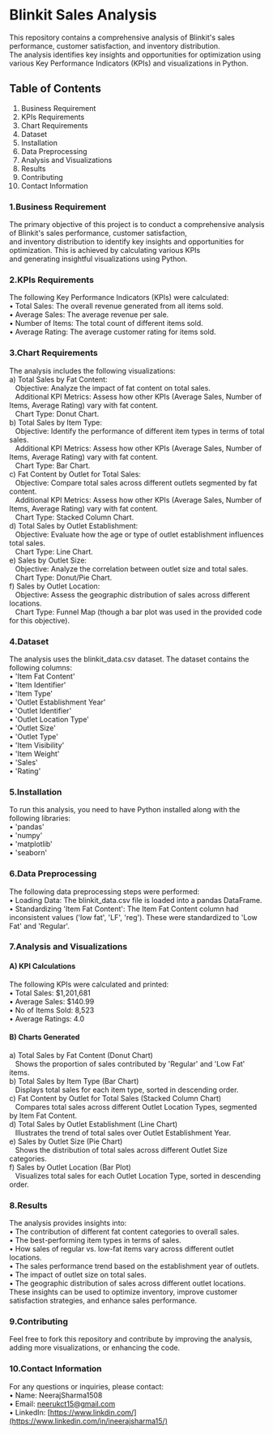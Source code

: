 # Blinkit Sales Analysis <br>
This repository contains a comprehensive analysis of Blinkit's sales performance, customer satisfaction, and inventory distribution. <br> The analysis identifies key insights and opportunities for optimization using various Key Performance Indicators (KPIs) and visualizations in Python.<br>

## Table of Contents<br>
1. Business Requirement<br>
2. KPIs Requirements<br>
3. Chart Requirements<br>
4. Dataset<br>
5. Installation<br>
6. Data Preprocessing<br>
7. Analysis and Visualizations<br>
8. Results<br>
9. Contributing<br>
10. Contact Information<br>

### 1.Business Requirement<br>
The primary objective of this project is to conduct a comprehensive analysis of Blinkit's sales performance, customer satisfaction, <br> and inventory distribution to identify key insights and opportunities for optimization. This is achieved by calculating various KPIs <br> and generating insightful visualizations using Python.<br>

### 2.KPIs Requirements<br>
The following Key Performance Indicators (KPIs) were calculated:<br>
• Total Sales: The overall revenue generated from all items sold.<br>
• Average Sales: The average revenue per sale.<br>
• Number of Items: The total count of different items sold.<br>
• Average Rating: The average customer rating for items sold.<br>

### 3.Chart Requirements<br>
The analysis includes the following visualizations:<br>
a) Total Sales by Fat Content:<br>
&nbsp;&nbsp;&nbsp;Objective: Analyze the impact of fat content on total sales.<br>
&nbsp;&nbsp;&nbsp;Additional KPI Metrics: Assess how other KPIs (Average Sales, Number of Items, Average Rating) vary with fat content.<br>
&nbsp;&nbsp;&nbsp;Chart Type: Donut Chart.<br>
b) Total Sales by Item Type:<br>
&nbsp;&nbsp;&nbsp;Objective: Identify the performance of different item types in terms of total sales.<br>
&nbsp;&nbsp;&nbsp;Additional KPI Metrics: Assess how other KPIs (Average Sales, Number of Items, Average Rating) vary with fat content.<br>
&nbsp;&nbsp;&nbsp;Chart Type: Bar Chart.<br>
c) Fat Content by Outlet for Total Sales:<br>
&nbsp;&nbsp;&nbsp;Objective: Compare total sales across different outlets segmented by fat content.<br>
&nbsp;&nbsp;&nbsp;Additional KPI Metrics: Assess how other KPIs (Average Sales, Number of Items, Average Rating) vary with fat content.<br>
&nbsp;&nbsp;&nbsp;Chart Type: Stacked Column Chart.<br>
d) Total Sales by Outlet Establishment:<br>
&nbsp;&nbsp;&nbsp;Objective: Evaluate how the age or type of outlet establishment influences total sales.<br>
&nbsp;&nbsp;&nbsp;Chart Type: Line Chart.<br>
e) Sales by Outlet Size:<br>
&nbsp;&nbsp;&nbsp;Objective: Analyze the correlation between outlet size and total sales.<br>
&nbsp;&nbsp;&nbsp;Chart Type: Donut/Pie Chart.<br>
f) Sales by Outlet Location:<br>
&nbsp;&nbsp;&nbsp;Objective: Assess the geographic distribution of sales across different locations.<br>
&nbsp;&nbsp;&nbsp;Chart Type: Funnel Map (though a bar plot was used in the provided code for this objective).<br>

### 4.Dataset<br>
The analysis uses the blinkit_data.csv dataset. The dataset contains the following columns:<br>
• 'Item Fat Content'<br>
• 'Item Identifier'<br>
• 'Item Type'<br>
• 'Outlet Establishment Year'<br>
• 'Outlet Identifier'<br>
• 'Outlet Location Type'<br>
• 'Outlet Size'<br>
• 'Outlet Type'<br>
• 'Item Visibility'<br>
• 'Item Weight'<br>
• 'Sales'<br>
• 'Rating'<br>

### 5.Installation <br>
To run this analysis, you need to have Python installed along with the following libraries:<br>
• 'pandas'<br>
• 'numpy'<br>
• 'matplotlib'<br>
• 'seaborn'<br>

### 6.Data Preprocessing <br>
The following data preprocessing steps were performed:<br>
• Loading Data: The blinkit_data.csv file is loaded into a pandas DataFrame.<br>
• Standardizing 'Item Fat Content': The Item Fat Content column had inconsistent values ('low fat', 'LF', 'reg'). These were standardized to 'Low Fat' and 'Regular'.<br>

### 7.Analysis and Visualizations<br>
#### A) KPI Calculations<br>
The following KPIs were calculated and printed:<br>
• Total Sales: $1,201,681<br>
• Average Sales: $140.99<br>
• No of Items Sold: 8,523<br>
• Average Ratings: 4.0<br>

#### B) Charts Generated<br>
a) Total Sales by Fat Content (Donut Chart)<br>
&nbsp;&nbsp;&nbsp;Shows the proportion of sales contributed by 'Regular' and 'Low Fat' items.<br>
b) Total Sales by Item Type (Bar Chart)<br>
&nbsp;&nbsp;&nbsp;Displays total sales for each item type, sorted in descending order.<br>
c) Fat Content by Outlet for Total Sales (Stacked Column Chart)<br>
&nbsp;&nbsp;&nbsp;Compares total sales across different Outlet Location Types, segmented by Item Fat Content.<br>
d) Total Sales by Outlet Establishment (Line Chart)<br>
&nbsp;&nbsp;&nbsp;Illustrates the trend of total sales over Outlet Establishment Year.<br>
e) Sales by Outlet Size (Pie Chart)<br>
&nbsp;&nbsp;&nbsp;Shows the distribution of total sales across different Outlet Size categories.<br>
f) Sales by Outlet Location (Bar Plot)<br>
&nbsp;&nbsp;&nbsp;Visualizes total sales for each Outlet Location Type, sorted in descending order.<br>

### 8.Results<br>
The analysis provides insights into:<br>
• The contribution of different fat content categories to overall sales.<br>
• The best-performing item types in terms of sales.<br>
• How sales of regular vs. low-fat items vary across different outlet locations.<br>
• The sales performance trend based on the establishment year of outlets.<br>
• The impact of outlet size on total sales.<br>
• The geographic distribution of sales across different outlet locations.<br>
These insights can be used to optimize inventory, improve customer satisfaction strategies, and enhance sales performance.<br>

### 9.Contributing<br>
Feel free to fork this repository and contribute by improving the analysis, adding more visualizations, or enhancing the code.<br>

### 10.Contact Information<br>
For any questions or inquiries, please contact:<br>
• Name: NeerajSharma1508<br>
• Email: neerukct15@gmail.com<br>
• LinkedIn: [https://www.linkdin.com/](https://www.linkedin.com/in/ineerajsharma15/)<br>
